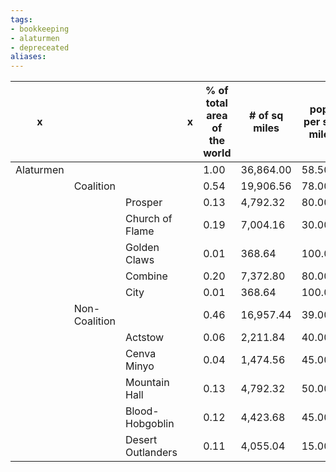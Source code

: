 ```yaml
---
tags: 
- bookkeeping
- alaturmen
- depreceated
aliases:
---
```



| x         |               |                   | x | % of total area of the world | # of sq miles | pop per sq mile | total pop    | % of claimed land used |
|-----------|---------------|-------------------|---|------------------------------|---------------|-----------------|--------------|------------------------|
| Alaturmen |               |                   |   | 1.00                         | 36,864.00     | 58.50           | 2,156,544.00 | 0.33                   |
|           | Coalition     |                   |   | 0.54                         | 19,906.56     | 78.00           | 1,552,711.68 | 0.43                   |
|           |               | Prosper           |   | 0.13                         | 4,792.32      | 80.00           | 383,385.60   | 0.44                   |
|           |               | Church of Flame   |   | 0.19                         | 7,004.16      | 30.00           | 210,124.80   | 0.17                   |
|           |               | Golden Claws      |   | 0.01                         | 368.64        | 100.00          | 36,864.00    | 0.56                   |
|           |               | Combine           |   | 0.20                         | 7,372.80      | 80.00           | 589,824.00   | 0.44                   |
|           |               | City              |   | 0.01                         | 368.64        | 100.00          | 36,864.00    | 0.56                   |
|           | Non-Coalition |                   |   | 0.46                         | 16,957.44     | 39.00           | 661,340.16   | 0.22                   |
|           |               | Actstow           |   | 0.06                         | 2,211.84      | 40.00           | 88,473.60    | 0.22                   |
|           |               | Cenva Minyo       |   | 0.04                         | 1,474.56      | 45.00           | 66,355.20    | 0.25                   |
|           |               | Mountain Hall     |   | 0.13                         | 4,792.32      | 50.00           | 239,616.00   | 0.28                   |
|           |               | Blood-Hobgoblin   |   | 0.12                         | 4,423.68      | 45.00           | 199,065.60   | 0.25                   |
|           |               | Desert Outlanders |   | 0.11                         | 4,055.04      | 15.00           | 60,825.60    | 0.08                   |


